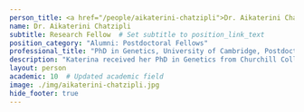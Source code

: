 ```yaml
---
person_title: <a href="/people/aikaterini-chatzipli">Dr. Aikaterini Chatzipli</a>
name: Dr. Aikaterini Chatzipli
subtitle: Research Fellow  # Set subtitle to position_link_text
position_category: "Alumni: Postdoctoral Fellows"
professional_title: "PhD in Genetics, University of Cambridge, Postdoctoral Fellow (2020-2023), Research Fellow in Pediatrics, Boston Children's Hospital"
description: "Katerina received her PhD in Genetics from Churchill College at Cambridge University. After completing her PhD, she joined the Wellcome Sanger Institute as a Postdoctoral Fellow, where she worked on a variety of projects exploring the utility of large DNA sequencing studies (S:CORT Consortium, PDX Finder) to predict clinical outcomes for cancer patients and shed light on tumor evolution of different cancers (Draaisma, Chatzipli et al., Journal of Clinical Oncology, 2019). Her work also involved modeling chromosomal catastrophes (e.g., chromothripsis) often seen in cancer, and unraveling of their mechanisms (Maciejowski, Chatzipli, et al., Nature Genetics, 2020). Apart from research, Katerina also enjoyed teaching Cell Biology modules to undergraduate Natural Sciences students as part of her Fitzwilliam College Bye-Fellowship at Cambridge University.In the Park Lab, Katerina works on genome-scale sequencing data to generate insights on the molecular mechanisms underlying cancer and rare human diseases as part of the GeM Consortium and Undiagnosed Diseases Network."
layout: person
academic: 10  # Updated academic field
image: ./img/aikaterini-chatzipli.jpg
hide_footer: true
---
```


